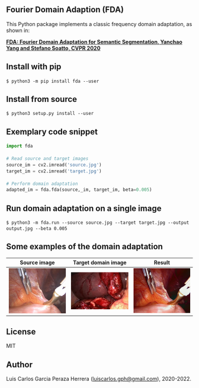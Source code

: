 Fourier Domain Adaption (FDA)
-----------------------------

This Python package implements a classic frequency domain adaptation, as shown in: 

 [**FDA: Fourier Domain Adaptation for Semantic Segmentation, Yanchao Yang and Stefano Soatto, CVPR 2020**](https://arxiv.org/abs/2004.05498)


Install with pip
----------------

```
$ python3 -m pip install fda --user
```


Install from source
-------------------

```
$ python3 setup.py install --user
```


Exemplary code snippet
----------------------

```python
import fda

# Read source and target images
source_im = cv2.imread('source.jpg')
target_im = cv2.imread('target.jpg')

# Perform domain adaptation
adapted_im = fda.fda(source,_im, target_im, beta=0.005)
```


Run domain adaptation on a single image
---------------------------------------

```
$ python3 -m fda.run --source source.jpg --target target.jpg --output output.jpg --beta 0.005
```


Some examples of the domain adaptation
--------------------------------------

| Source image | Target domain image | Result |
| ------------ | ------------------- | ------ |
| <img src="https://github.com/luiscarlosgph/fourier-domain-adaptation/blob/main/images/source1.jpg?raw=true" width=200> | <img src="https://github.com/luiscarlosgph/fourier-domain-adaptation/blob/main/images/target1.jpg?raw=true" width=200>           | <img src="https://github.com/luiscarlosgph/fourier-domain-adaptation/blob/main/images/output1.jpg?raw=true" width=200>

License
-------

MIT


Author
------

Luis Carlos Garcia Peraza Herrera (luiscarlos.gph@gmail.com), 2020-2022.



